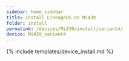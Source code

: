 ```yaml
---
sidebar: home_sidebar
title: Install LineageOS on Mi439
folder: install
permalink: /devices/Mi439/install/variant4/
device: Mi439_variant4
---
```

{% include templates/device_install.md %}
